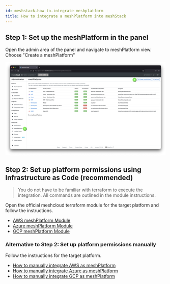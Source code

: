 ```yaml
---
id: meshstack.how-to.integrate-meshplatform
title: How to integrate a meshPlatform into meshStack
---
```


## Step 1: Set up the meshPlatform in the panel

Open the admin area of the panel and navigate to meshPlatform view. Choose "Create a meshPlatform"

![Create meshPlatform](assets/create-meshPlatform.png)

## Step 2: Set up platform permissions using Infrastructure as Code (recommended)

> You do not have to be familiar with terraform to execute the integration. All commands are outlined in the module instructions.

Open the official meshcloud terraform module for the target platform and follow the instructions.

- [AWS meshPlatform Module](https://github.com/meshcloud/terraform-aws-meshplatform)
- [Azure meshPlatform Module](https://github.com/meshcloud/terraform-azure-meshplatform)
- [GCP meshPlatform Module](https://github.com/meshcloud/terraform-gcp-meshplatform)

### Alternative to Step 2: Set up platform permissions manually

Follow the instructions for the target platform.

- [How to manually integrate AWS as meshPlatform](meshstack.how-to.integrate-meshplatform-aws-manually.md)
- [How to manually integrate Azure as meshPlatform](meshstack.how-to.integrate-meshplatform-azure-manually.md)
- [How to manually integrate GCP as meshPlatform](meshstack.how-to.integrate-meshplatform-gcp-manually.md)
